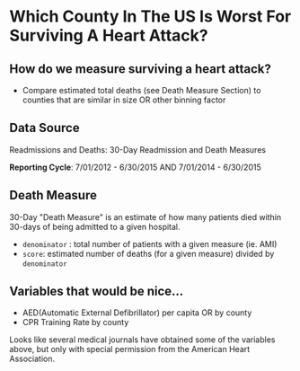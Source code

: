 # Which County In The US Is Worst For Surviving A Heart Attack? 

## How do we measure surviving a heart attack? 

- Compare estimated total deaths (see Death Measure Section) to counties that are similar in size OR other binning factor 

## Data Source
Readmissions and Deaths: 30-Day Readmission and Death Measures

**Reporting Cycle**: 7/01/2012 \- 6/30/2015 AND 7/01/2014 \- 6/30/2015 


## Death Measure 

30-Day "Death Measure" is an estimate of how many patients died within 30-days of being admitted to a given hospital.

- `denominator` : total number of patients with a given measure (ie. AMI)
- `score`: estimated number of deaths (for a given measure) divided by `denominator` 

## Variables that would be nice...

- AED(Automatic External Defibrillator) per capita OR by county
- CPR Training Rate by county 

Looks like several medical journals have obtained some of the variables above, but only with special permission from the American Heart Association. 

